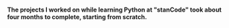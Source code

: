 #### The projects I worked on while learning Python at "stanCode" took about four months to complete, starting from scratch.
